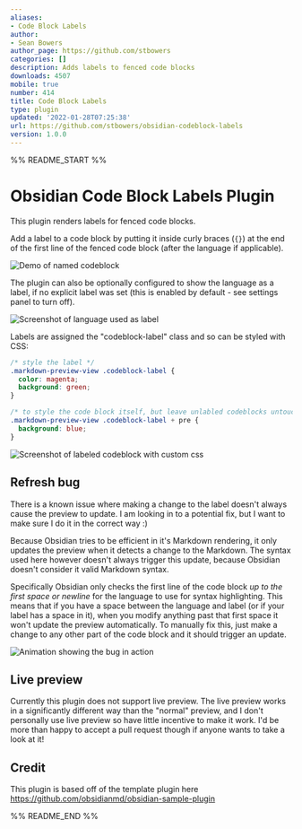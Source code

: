 ```yaml
---
aliases:
- Code Block Labels
author:
- Sean Bowers
author_page: https://github.com/stbowers
categories: []
description: Adds labels to fenced code blocks
downloads: 4507
mobile: true
number: 414
title: Code Block Labels
type: plugin
updated: '2022-01-28T07:25:38'
url: https://github.com/stbowers/obsidian-codeblock-labels
version: 1.0.0
---
```


%% README_START %%

# Obsidian Code Block Labels Plugin

This plugin renders labels for fenced code blocks.

Add a label to a code block by putting it inside curly braces (`{}`) at the end of the first line of the fenced code block (after the language if applicable).

![Demo of named codeblock](https://raw.githubusercontent.com/stbowers/obsidian-codeblock-labels/HEAD/docs/demo.gif)

The plugin can also be optionally configured to show the language as a label, if no explicit label was set (this is enabled by default - see settings panel to turn off).

![Screenshot of language used as label](https://raw.githubusercontent.com/stbowers/obsidian-codeblock-labels/HEAD/docs/language-label.png)

Labels are assigned the "codeblock-label" class and so can be styled with CSS:

```css
/* style the label */
.markdown-preview-view .codeblock-label {
  color: magenta;
  background: green;
}

/* to style the code block itself, but leave unlabled codeblocks untouched, select the pre tag that comes directly after the label */
.markdown-preview-view .codeblock-label + pre {
  background: blue;
}
```

![Screenshot of labeled codeblock with custom css](https://raw.githubusercontent.com/stbowers/obsidian-codeblock-labels/HEAD/docs/custom-css.png)

## Refresh bug

There is a known issue where making a change to the label doesn't always cause the preview to update.
I am looking in to a potential fix, but I want to make sure I do it in the correct way :)

Because Obsidian tries to be efficient in it's Markdown rendering, it only updates the preview when it detects a change to the Markdown.
The syntax used here however doesn't always trigger this update, because Obsidian doesn't consider it valid Markdown syntax.

Specifically Obsidian only checks the first line of the code block *up to the first space or newline* for the language to use for syntax highlighting.
This means that if you have a space between the language and label (or if your label has a space in it), when you modify anything past that first
space it won't update the preview automatically.
To manually fix this, just make a change to any other part of the code block and it should trigger an update.

![Animation showing the bug in action](https://raw.githubusercontent.com/stbowers/obsidian-codeblock-labels/HEAD/docs/refresh-bug.gif)

## Live preview

Currently this plugin does not support live preview.
The live preview works in a significantly different way than the "normal" preview, and I don't personally use live preview so have little incentive to make it work.
I'd be more than happy to accept a pull request though if anyone wants to take a look at it!

## Credit

This plugin is based off of the template plugin here https://github.com/obsidianmd/obsidian-sample-plugin


%% README_END %%